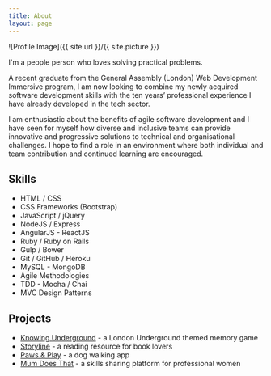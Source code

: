 ```yaml
---
title: About
layout: page
---
```

![Profile Image]({{ site.url }}/{{ site.picture }})

<p>I'm a people person who loves solving practical problems.</p>

<p>A recent graduate from the General Assembly (London) Web Development Immersive program, I am now looking to combine my newly acquired software development skills with the ten years’ professional experience I have already developed in the tech sector.</p>

<p>I am enthusiastic about the benefits of agile software development and I have seen for myself how diverse and inclusive teams can provide innovative and progressive solutions to technical and organisational challenges. I hope to find a role in an environment where both individual and team contribution and continued learning are encouraged.</p>



<h2>Skills</h2>
<ul class="skill-list">
	<li>HTML / CSS</li>
	<li>CSS Frameworks (Bootstrap)</li>
	<li>JavaScript / jQuery</li>
	<li>NodeJS / Express</li>
  <li>AngularJS - ReactJS</li>
  <li> Ruby / Ruby on Rails</li>
	<li>Gulp / Bower</li>
	<li>Git / GitHub / Heroku</li>
	<li>MySQL - MongoDB</li>
	<li>Agile Methodologies</li>
	<li>TDD - Mocha / Chai</li>
  <li>MVC Design Patterns</li>
</ul>

<!-- <ul class="skill-list">
	<li>HTML - Jade - Haml - Erb</li>
	<li>Responsive (Mobile First)</li>
	<li>CSS (Stylus, Sass, Less)</li>
	<li>Css Frameworks (Bootstrap, Foundation)</li>
	<li>Javascript (Design Patterns, Testes)</li>
	<li>NodeJS</li>
	<li>AngularJS - ReactJS</li>
	<li>Grunt - Gulp - Yeoman</li>
	<li>Git</li>
	<li>PHP</li>
	<li>Python</li>
	<li>MySQL - MongoDB</li>
	<li>Scrum and Kanban</li>
	<li>TDD e Continuous Integration</li>
</ul> -->

<h2>Projects</h2>

<ul>
	<li><a href="https://github.com/MarMinsk/Knowing-Underground">Knowing Underground</a> - a London Underground themed memory game</li>
	<li><a href="https://github.com/MarMinsk/Storyline">Storyline</a> - a reading resource for book lovers</li>
  <li><a href="https://github.com/MarMinsk/paws-and-play">Paws & Play</a> - a dog walking app</li>
	<li><a href="https://github.com/MarMinsk/mum-does-that-client">Mum Does That</a> - a skills sharing platform for professional women</li>
</ul>
